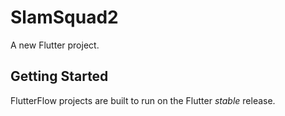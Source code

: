 # SlamSquad2

A new Flutter project.

## Getting Started

FlutterFlow projects are built to run on the Flutter _stable_ release.
